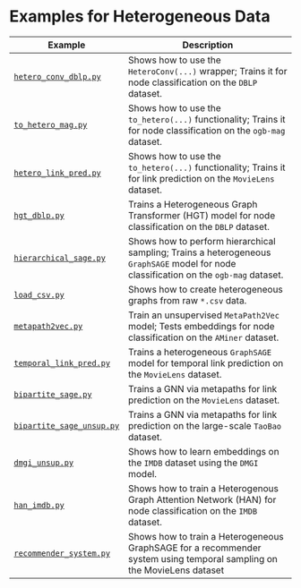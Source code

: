 # Examples for Heterogeneous Data

| Example                                                | Description                                                                                                                            |
| ------------------------------------------------------ | -------------------------------------------------------------------------------------------------------------------------------------- |
| [`hetero_conv_dblp.py`](./hetero_conv_dblp.py)         | Shows how to use the `HeteroConv(...)` wrapper; Trains it for node classification on the `DBLP` dataset.                               |
| [`to_hetero_mag.py`](./to_hetero_mag.py)               | Shows how to use the `to_hetero(...)` functionality; Trains it for node classification on the `ogb-mag` dataset.                       |
| [`hetero_link_pred.py`](./hetero_link_pred.py)         | Shows how to use the `to_hetero(...)` functionality; Trains it for link prediction on the `MovieLens` dataset.                         |
| [`hgt_dblp.py`](./hgt_dblp.py)                         | Trains a Heterogeneous Graph Transformer (HGT) model for node classification on the `DBLP` dataset.                                    |
| [`hierarchical_sage.py`](./hierarchical_sage.py)       | Shows how to perform hierarchical sampling; Trains a heterogeneous `GraphSAGE` model for node classification on the `ogb-mag` dataset. |
| [`load_csv.py`](./load_csv.py)                         | Shows how to create heterogeneous graphs from raw `*.csv` data.                                                                        |
| [`metapath2vec.py`](./metapath2vec.py)                 | Train an unsupervised `MetaPath2Vec` model; Tests embeddings for node classification on the `AMiner` dataset.                          |
| [`temporal_link_pred.py`](./temporal_link_pred.py)     | Trains a heterogeneous `GraphSAGE` model for temporal link prediction on the `MovieLens` dataset.                                      |
| [`bipartite_sage.py`](./bipartite_sage.py)             | Trains a GNN via metapaths for link prediction on the `MovieLens` dataset.                                                             |
| [`bipartite_sage_unsup.py`](./bipartite_sage_unsup.py) | Trains a GNN via metapaths for link prediction on the large-scale `TaoBao` dataset.                                                    |
| [`dmgi_unsup.py`](./dmgi_unsup.py)                     | Shows how to learn embeddings on the `IMDB` dataset using the `DMGI` model.                                                            |
| [`han_imdb.py`](./han_imdb.py)                         | Shows how to train a Heterogenous Graph Attention Network (HAN) for node classification on the `IMDB` dataset.                         |
| [`recommender_system.py`](./recommender_system.py)     | Shows how to train a Heterogeneous GraphSAGE for a recommender system using temporal sampling on the MovieLens dataset                 |
